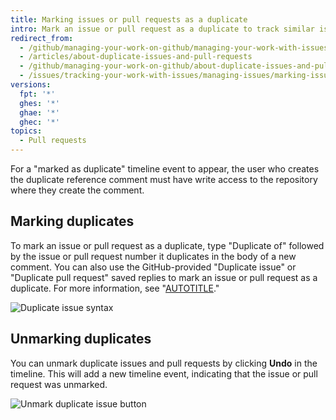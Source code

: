 ```yaml
---
title: Marking issues or pull requests as a duplicate
intro: Mark an issue or pull request as a duplicate to track similar issues or pull requests together and remove unnecessary burden for both maintainers and collaborators.
redirect_from:
  - /github/managing-your-work-on-github/managing-your-work-with-issues-and-pull-requests/about-duplicate-issues-and-pull-requests
  - /articles/about-duplicate-issues-and-pull-requests
  - /github/managing-your-work-on-github/about-duplicate-issues-and-pull-requests
  - /issues/tracking-your-work-with-issues/managing-issues/marking-issues-or-pull-requests-as-a-duplicate
versions:
  fpt: '*'
  ghes: '*'
  ghae: '*'
  ghec: '*'
topics:
  - Pull requests
---
```

For a "marked as duplicate" timeline event to appear, the user who creates the duplicate reference comment must have write access to the repository where they create the comment.

## Marking duplicates

To mark an issue or pull request as a duplicate, type "Duplicate of" followed by the issue or pull request number it duplicates in the body of a new comment. You can also use the GitHub-provided "Duplicate issue" or "Duplicate pull request" saved replies to mark an issue or pull request as a duplicate. For more information, see "[AUTOTITLE](/get-started/writing-on-github/working-with-saved-replies/about-saved-replies)."

![Duplicate issue syntax](/assets/images/help/issues/duplicate-issue-syntax.png)

## Unmarking duplicates

You can unmark duplicate issues and pull requests by clicking **Undo** in the timeline. This will add a new timeline event, indicating that the issue or pull request was unmarked.

![Unmark duplicate issue button](/assets/images/help/issues/unmark-duplicate-issue-button.png)

